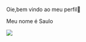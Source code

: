Oie,bem vindo ao meu perfil🥑

Meu nome é Saulo 

![](https://github.com/saulo87649/saulo87649/assets/174379432/cfd5393d-3007-43f0-9e17-684d2a020d35)

